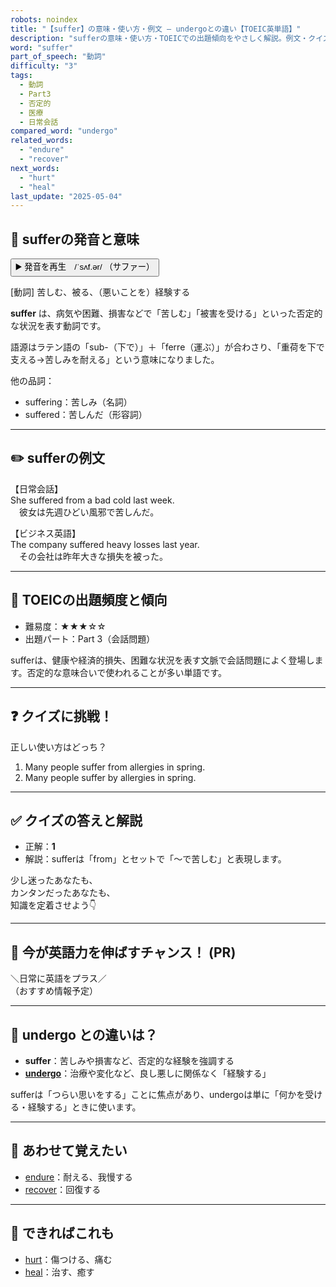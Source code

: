 ```yaml
---
robots: noindex
title: "【suffer】の意味・使い方・例文 ― undergoとの違い【TOEIC英単語】"
description: "sufferの意味・使い方・TOEICでの出題傾向をやさしく解説。例文・クイズ付きでundergoとの違いもわかりやすく学べます。"
word: "suffer"
part_of_speech: "動詞"
difficulty: "3"
tags:
  - 動詞
  - Part3
  - 否定的
  - 医療
  - 日常会話
compared_word: "undergo"
related_words:
  - "endure"
  - "recover"
next_words:
  - "hurt"
  - "heal"
last_update: "2025-05-04"
---
```


## 🔰 sufferの発音と意味

<button class="play-audio" onclick="playTTS('suffer')">
  <span class="play-audio-main">
    ▶️ 発音を再生　/ˈsʌf.ər/
  </span>
  <span class="play-audio-sub">
    （サファー）
  </span>
</button>

[動詞] 苦しむ、被る、（悪いことを）経験する

**suffer** は、病気や困難、損害などで「苦しむ」「被害を受ける」といった否定的な状況を表す動詞です。

語源はラテン語の「sub-（下で）」＋「ferre（運ぶ）」が合わさり、「重荷を下で支える→苦しみを耐える」という意味になりました。

他の品詞：  
- suffering：苦しみ（名詞）
- suffered：苦しんだ（形容詞）

---

## ✏️ sufferの例文

【日常会話】  
She suffered from a bad cold last week.  
　彼女は先週ひどい風邪で苦しんだ。

【ビジネス英語】  
The company suffered heavy losses last year.  
　その会社は昨年大きな損失を被った。

---

## 🎯 TOEICの出題頻度と傾向

- 難易度：★★★☆☆
- 出題パート：Part 3（会話問題）

sufferは、健康や経済的損失、困難な状況を表す文脈で会話問題によく登場します。否定的な意味合いで使われることが多い単語です。

---

## ❓ クイズに挑戦！

正しい使い方はどっち？

1. Many people suffer from allergies in spring.  
2. Many people suffer by allergies in spring.

---

## ✅ クイズの答えと解説

- 正解：**1**
- 解説：sufferは「from」とセットで「～で苦しむ」と表現します。

少し迷ったあなたも、  
カンタンだったあなたも、  
知識を定着させよう👇️

---

## 🚀 今が英語力を伸ばすチャンス！ (PR)

<div class="info-center">
＼日常に英語をプラス／<br>  
（おすすめ情報予定）
</div>

---

## 🤔  undergo との違いは？

- **suffer**：苦しみや損害など、否定的な経験を強調する
- **[undergo](/word/undergo)**：治療や変化など、良し悪しに関係なく「経験する」

sufferは「つらい思いをする」ことに焦点があり、undergoは単に「何かを受ける・経験する」ときに使います。

---

## 🧩 あわせて覚えたい

- [endure](/word/endure)：耐える、我慢する
- [recover](/word/recover)：回復する

---

## 📖 できればこれも

- [hurt](/word/hurt)：傷つける、痛む
- [heal](/word/heal)：治す、癒す

<!-- cvid: aid10_bid23 -->
